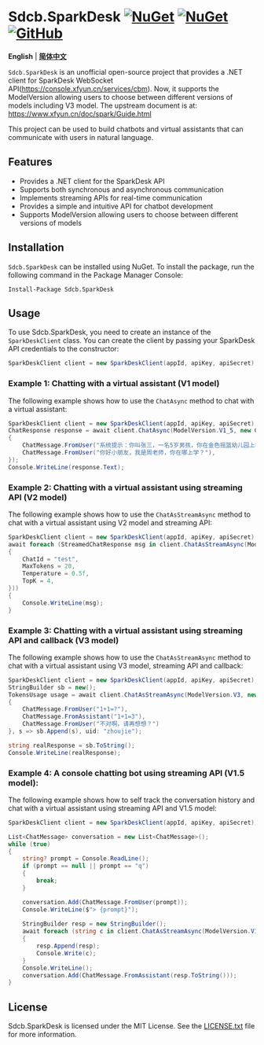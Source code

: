 # Sdcb.SparkDesk [![NuGet](https://img.shields.io/nuget/v/Sdcb.SparkDesk.svg?style=flat-square&label=nuget)](https://www.nuget.org/packages/Sdcb.SparkDesk/) [![NuGet](https://img.shields.io/nuget/dt/Sdcb.SparkDesk.svg?style=flat-square)](https://www.nuget.org/packages/Sdcb.SparkDesk/) [![GitHub](https://img.shields.io/github/license/sdcb/Sdcb.SparkDesk.svg?style=flat-square&label=license)](https://github.com/sdcb/Sdcb.SparkDesk/blob/master/LICENSE.txt)

**English** | **[简体中文](README.md)**

`Sdcb.SparkDesk` is an unofficial open-source project that provides a .NET client for SparkDesk WebSocket API(https://console.xfyun.cn/services/cbm). Now, it supports the ModelVersion allowing users to choose between different versions of models including V3 model. The upstream document is at: https://www.xfyun.cn/doc/spark/Guide.html

This project can be used to build chatbots and virtual assistants that can communicate with users in natural language.

## Features

- Provides a .NET client for the SparkDesk API
- Supports both synchronous and asynchronous communication
- Implements streaming APIs for real-time communication
- Provides a simple and intuitive API for chatbot development
- Supports ModelVersion allowing users to choose between different versions of models

## Installation

`Sdcb.SparkDesk` can be installed using NuGet. To install the package, run the following command in the Package Manager Console:

```
Install-Package Sdcb.SparkDesk
```

## Usage

To use Sdcb.SparkDesk, you need to create an instance of the `SparkDeskClient` class. You can create the client by passing your SparkDesk API credentials to the constructor:

```csharp
SparkDeskClient client = new SparkDeskClient(appId, apiKey, apiSecret);
```

### Example 1: Chatting with a virtual assistant (V1 model)

The following example shows how to use the `ChatAsync` method to chat with a virtual assistant:

```csharp
SparkDeskClient client = new SparkDeskClient(appId, apiKey, apiSecret);
ChatResponse response = await client.ChatAsync(ModelVersion.V1_5, new ChatMessage[] 
{
    ChatMessage.FromUser("系统提示：你叫张三，一名5岁男孩，你在金色摇篮幼儿园上学，你的妈妈叫李四，是一名工程师"),
    ChatMessage.FromUser("你好小朋友，我是周老师，你在哪上学？"),
});
Console.WriteLine(response.Text);
```

### Example 2: Chatting with a virtual assistant using streaming API (V2 model)

The following example shows how to use the `ChatAsStreamAsync` method to chat with a virtual assistant using V2 model and streaming API:

```csharp
SparkDeskClient client = new SparkDeskClient(appId, apiKey, apiSecret);
await foreach (StreamedChatResponse msg in client.ChatAsStreamAsync(ModelVersion.V2, new ChatMessage[] { ChatMessage.FromUser("湖南的省会在哪？") }, new ChatRequestParameters
{
    ChatId = "test",
    MaxTokens = 20,
    Temperature = 0.5f,
    TopK = 4,
}))
{
    Console.WriteLine(msg);
}
```

### Example 3: Chatting with a virtual assistant using streaming API and callback (V3 model)

The following example shows how to use the `ChatAsStreamAsync` method to chat with a virtual assistant using V3 model, streaming API and callback:

```csharp
SparkDeskClient client = new SparkDeskClient(appId, apiKey, apiSecret);
StringBuilder sb = new();
TokensUsage usage = await client.ChatAsStreamAsync(ModelVersion.V3, new ChatMessage[] 
{ 
    ChatMessage.FromUser("1+1=?"),
    ChatMessage.FromAssistant("1+1=3"),
    ChatMessage.FromUser("不对啊，请再想想？")
}, s => sb.Append(s), uid: "zhoujie");

string realResponse = sb.ToString();
Console.WriteLine(realResponse);
```

### Example 4: A console chatting bot using streaming API (V1.5 model):

The following example shows how to self track the conversation history and chat with a virtual assistant using streaming API and V1.5 model:

```csharp
SparkDeskClient client = new SparkDeskClient(appId, apiKey, apiSecret);

List<ChatMessage> conversation = new List<ChatMessage>();
while (true)
{
    string? prompt = Console.ReadLine();
    if (prompt == null || prompt == "q")
    {
        break;
    }

    conversation.Add(ChatMessage.FromUser(prompt));
    Console.WriteLine($"> {prompt}");
    
    StringBuilder resp = new StringBuilder();
    await foreach (string c in client.ChatAsStreamAsync(ModelVersion.V1_5, conversation.ToArray()))
    {
        resp.Append(resp);
        Console.Write(c);
    }
    Console.WriteLine();
    conversation.Add(ChatMessage.FromAssistant(resp.ToString()));
}
```

## License

Sdcb.SparkDesk is licensed under the MIT License. See the [LICENSE.txt](LICENSE.txt) file for more information.
